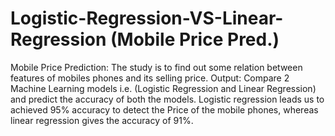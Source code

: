 # Logistic-Regression-VS-Linear-Regression (Mobile Price Pred.)
Mobile Price Prediction: The study is to find out some relation between features of mobiles phones and its selling price.  Output: Compare 2 Machine Learning models i.e. (Logistic Regression and Linear Regression) and predict the accuracy of both the models. Logistic regression leads us to achieved 95% accuracy to detect the Price of the mobile phones, whereas linear regression gives the accuracy of 91%.

